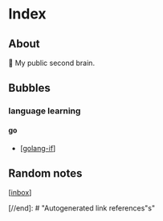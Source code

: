 # Index

## About

🧠 My public second brain.

## Bubbles

### language learning

#### go

- [[golang-if]]

## Random notes

[[inbox]]

[//begin]: # "Autogenerated link references for markdown compatibility"
[golang-if]: golang-if "If statement in golang"
[inbox]: inbox "Inbox"

[//end]: # "Autogenerated link references"s"
